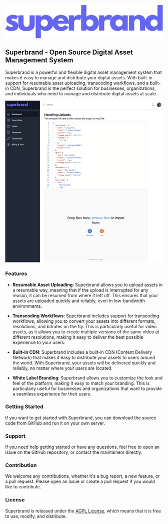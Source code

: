 ![](superbrand.png)

## Superbrand - Open Source Digital Asset Management System

Superbrand is a powerful and flexible digital asset management system that makes it easy to manage and distribute your digital assets. With built-in support for resumable asset uploading, transcoding workflows, and a built-in CDN, Superbrand is the perfect solution for businesses, organizations, and individuals who need to manage and distribute digital assets at scale.

![](screenshot.png)

### Features
- **Resumable Asset Uploading**: Superbrand allows you to upload assets in a resumable way, meaning that if the upload is interrupted for any reason, it can be resumed from where it left off. This ensures that your assets are uploaded quickly and reliably, even in low-bandwidth environments.

- **Transcoding Workflows**: Superbrand includes support for transcoding workflows, allowing you to convert your assets into different formats, resolutions, and bitrates on the fly. This is particularly useful for video assets, as it allows you to create multiple versions of the same video at different resolutions, making it easy to deliver the best possible experience to your users.

- **Built-in CDN**: Superbrand includes a built-in CDN (Content Delivery Network) that makes it easy to distribute your assets to users around the world. With Superbrand, your assets will be delivered quickly and reliably, no matter where your users are located.

- **White Label Branding**: Superbrand allows you to customize the look and feel of the platform, making it easy to match your branding. This is particularly useful for businesses and organizations that want to provide a seamless experience for their users.

### Getting Started
If you want to get started with Superbrand, you can download the source code from GitHub and run it on your own server.

### Support
If you need help getting started or have any questions, feel free to open an issue on the GitHub repository, or contact the maintainers directly.

### Contribution
We welcome any contributions, whether it's a bug report, a new feature, or a pull request. Please open an issue or create a pull request if you would like to contribute.

### License
Superbrand is released under the [AGPL License](https://opensource.org/licenses/AGPL-3.0), which means that it is free to use, modify, and distribute.
